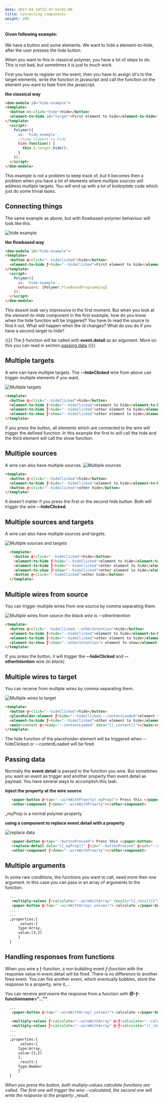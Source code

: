 ```yaml
---
date: 2017-04-14T15:47:54+02:00
title: Connecting components
weight: 200
---
```

#### Given following example:
We have a button and some elements. We want to hide a element-to-hide, after the user presses the hide button.

When you want to this in classical polymer, you have a lot of steps to do. This is not bad, but sometimes it is just to much work. 

First you have to register on the event, then you have to assign id's to the target elements, write the function in javascript and call the function on the element you want to hide from the javascript.
 
**the classical way** 
```html
<dom-module id="hide-example">
<template>
  <button on-click="hide">hide</button>
  <element-to-hide id="target">First element to hide</element-to-hide>
</template>
  <script>
    Polymer({     
      is: 'hide-example',
      //hide element-to-hide
      hide:function() {       
        this.$.target.hide();
      }
    });
  </script>
</dom-module>

```
 
 This example is not a problem to keep track of, but it becomes then a problem when you have a lot of elements where multiple sources will address multiple targets. You will end up with a lot of *boilerplate* code which just do some trivial tasks.

## Connecting things

The same example as above, but with flowbased-polymer behaviour will look like this. 

![hide example](/images/hideExample.png)

**the flowbased way** 
```html
<dom-module id="hide-example">
<template>
  <button @-click="--hideClicked">hide</button>
  <element-to-hide ƒ-hide="--hideClicked">First element to hide</element-to-hide>
</template>
  <script>
    Polymer({     
      is: 'hide-example',
      behaviors: [Polymer.FlowBasedProgramming]
    });
  </script>
</dom-module>

```
This doesnt look very impressive in the first moment. But when you look at the *element-to-hide* component in the first example, how do you know when the hide function will be triggered? You have to read the source to find it out. What will happen when the id changes? What do you do if you have a second target to hide? 

{{<note title="Note">}}
The ƒ-function will be called with **event.detail** as an argument. 
More on this you can read in section  [passing data](#passing-data)
{{</note >}}


## Multiple targets
A wire can have multiple targets. The **--hideClicked** wire from above can trigger multiple elements if you want.

![Multiple targets](/images/multipleTargets.png)

```html
<template>
  <button @-click="--hideClicked">hide</button>
  <element-to-hide ƒ-hide="--hideClicked">element to hide</element-to-hide>
  <element-to-hide ƒ-hide="--hideClicked">other element to hide</element-to-hide>
  <element-to-show ƒ-show="--hideClicked">other element to hide</element-to-show>
</template>
```
if you press the button, all elements which are connected to the wire will trigger the defined function. In this example the first to will call the hide and the third element will call the show function.

## Multiple sources
A wire can also have multiple sources. 
![Multiple sources](/images/multipleSources.png)
```html
<template>
  <button @-click="--hideClicked">hide</button>
  <element-to-hide ƒ-hide="--hideClicked">element to hide</element-to-hide> 
  <button @-click="--hideClicked">other hide</button>
</template>
```
It doesn't matter if you press the first or the second hide button. Both will trigger the wire **--hideClicked**.

## Multiple sources and targets 
A wire can also have multiple sources and targets.

![Multiple sources and targets](/images/multiSourceAndTarget.png)
```html
  <template>
    <button @-click="--hideClicked">hide</button>
    <element-to-hide ƒ-hide="--hideClicked">element to hide</element-to-hide>
    <element-to-hide ƒ-hide="--hideClicked">other element to hide</element-to-hide>
    <element-to-show ƒ-show="--hideClicked">other element to hide</element-to-show>
    <button @-click="--hideClicked">other hide</button>
  </template>
```

  
  
## Multiple wires from source
You can trigger multiple wires from one source by comma separating them.

![Multiple wires from source](/images/multiWireFromSource.png)
*the black wire is --otherIntention*

```html
<template>
  <button @-click="--hideClicked,--otherIntention">hide</button>
  <element-to-hide ƒ-hide="--hideClicked">element to hide</element-to-hide>
  <element-to-hide ƒ-hide="--hideClicked">other element to hide</element-to-hide>
  <element-to-show ƒ-show="--otherIntention"> element to show</element-to-show>
</template>
```
If you press the button, it will trigger the **--hideClicked** and **--otherIntention** wire *(in black)*.
 
## Multiple wires to target
You can receive from multiple wires by comma separating them.

![Multiple wires to target](/images/mwTarget.png)

```html
<template>
  <button @-click="--hideClicked">hide</button>
  <placeholder-element ƒ-hide="--hideClicked,--contentLoaded">element to hide</placeholder-element>
  <element-to-hide ƒ-hide="--hideClicked">other element to hide</element-to-hide>
  <main-content @-ready="--contentLoaded" data="[[_content]]"></main-content>
</template>
```
The hide function of the placeholder-element will be triggered when --hideClicked or --contentLoaded will be fired. 
 

## Passing data
Normally the **event.detail** is passed to the function you wire. But sometimes you want an event as trigger and another property then event.detail as payload. 
You have several ways to accomplish this task.
 
 **inject the property at the wire source**

```html
   <paper-button @-tap="--wireWithProerty(_myProp)"> Press this </paper-button>
   <other-component ƒ-demo="--wireWithProerty"></other-component>
```
_myProp is a normal polymer property.

**using a component to replace event.detail with a property**

![replace data](/images/replaceData.png)

```html
   <paper-button @-tap="--buttonPressed"> Press this </paper-button>
   <replace-detail data="[[_myProp]]" ƒ-in="--buttonPressed" @-out="--wireWithProerty"></replace-detail>
   <other-component ƒ-demo="--wireWithProerty"></other-component>
```



## Multiple arguments
In some rare conditions, the functions you want to call, need more then one argument. In this case you can pass in an array of arguments to the function.  

```html
  ...
   <multiply-values ƒ-calculate="--wireWithArray" result="{{_result}}"></multiply-values>
   <paper-button @-tap="--wireWithArray(_values)"> calculate </paper-button> 
  ...
  ...
  ,properties:{
      _values:{
      type:Array,
      value:[3,2]
      }
  }
```

## Handling responses from functions
When you wire a ƒ-function, a non bubbling event *ƒ-function* with the response value in event.detail will be fired. 
There is no difference to another fired event. You can fire another event, which eventually bubbles, store the response to a property, wire it,...   
  
You can receive and rewire the response from a function with **@-ƒ-functionname="...""**. 
```html
  ...
   <paper-button @-tap="--wireWithArray(_values)"> calculate </paper-button>
    
   <multiply-values ƒ-calculate="--wireWithArray" @-ƒ-calculate="--calculated"></multiply-values>
   <multiply-values ƒ-calculate="--wireWithArray" @-ƒ-calculate="((_result))"></multiply-values>
  ...
  ...
  ,properties:{
      _values:{
      type:Array,
      value:[3,2]
      },
      _result:{
      type:Number
      }
  }
```

*When you press the button, both multiply-values.calculate functions are called. The first one will trigger the wire --calculated, the second one will
write the response to the property _result.*
